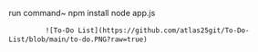 run command~ 
npm install
             node app.js
             
             ![To-Do List](https://github.com/atlas25git/To-Do-List/blob/main/to-do.PNG?raw=true)
             
